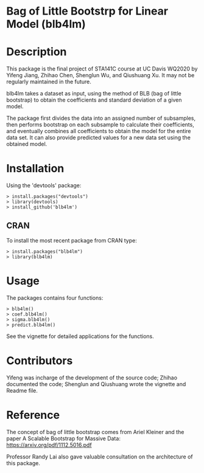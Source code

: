 # Bag of Little Bootstrp for Linear Model (blb4lm) #

# Description #

This package is the final project of STA141C course at UC Davis WQ2020 by Yifeng Jiang, Zhihao Chen, Shenglun Wu, and Qiushuang Xu. It may not be regularly maintained in the future.

blb4lm takes a dataset as input, using the method of BLB (bag of little bootstrap) to obtain the coefficients and standard deviation of a given model.
  
The package first divides the data into an assigned number of subsamples, then performs bootstrap on each subsample to calculate their coefficients, and eventually combines all coefficients to obtain the model for the entire data set. It can also provide predicted values for a new data set using the obtained model.


# Installation #

Using the 'devtools' package:

    > install.packages("devtools")
    > library(devtools)
    > install_github('blb4lm')
    
    
## CRAN ##

To install the most recent package from CRAN type:

    > install.packages("blb4lm")
    > library(blb4lm)

# Usage #

The packages contains four functions:

    > blb4lm()
    > coef.blb4lm()
    > sigma.blb4lm()
    > predict.blb4lm()
    
See the vignette for detailed applications for the functions.

# Contributors #

Yifeng was incharge of the development of the source code; Zhihao documented the code; Shenglun and Qiushuang wrote the vignette and Readme file.

# Reference #

The concept of bag of little bootstrap comes from Ariel Kleiner and the paper A Scalable Bootstrap for Massive Data: https://arxiv.org/pdf/1112.5016.pdf

Professor Randy Lai also gave valuable consultation on the architecture of this package.
